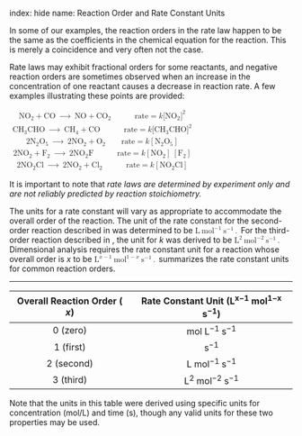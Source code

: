 index: hide
name: Reaction Order and Rate Constant Units

In some of our examples, the reaction orders in the rate law happen to be the same as the coefficients in the chemical equation for the reaction. This is merely a coincidence and very often not the case.

Rate laws may exhibit fractional orders for some reactants, and negative reaction orders are sometimes observed when an increase in the concentration of one reactant causes a decrease in reaction rate. A few examples illustrating these points are provided:

<math xmlns:q="http://cnx.rice.edu/qml/1.0" xmlns:m="http://www.w3.org/1998/Math/MathML" xmlns:bib="http://bibtexml.sf.net/" xmlns:md="http://cnx.rice.edu/mdml" xmlns="http://cnx.rice.edu/cnxml"><mtable columnalign="left"><mtr/><mtr><mtd><msub><mtext>NO</mtext><mn>2</mn></msub><mo>+</mo><mtext>CO</mtext><mspace width="0.2em"/><mo stretchy="false">⟶</mo><mspace width="0.2em"/><mtext>NO</mtext><mo>+</mo><msub><mtext>CO</mtext><mtext>2</mtext></msub><mspace width="3em"/><mtext>rate</mtext><mo>=</mo><mi>k</mi><mo stretchy="false">[</mo><mrow><msub><mrow><mtext>NO</mtext></mrow><mn>2</mn></msub></mrow><msup><mrow><mo stretchy="false">]</mo></mrow><mn>2</mn></msup></mtd></mtr><mtr><mtd><msub><mtext>CH</mtext><mn>3</mn></msub><mtext>CHO</mtext><mspace width="0.2em"/><mo stretchy="false">⟶</mo><mspace width="0.2em"/><msub><mtext>CH</mtext><mn>4</mn></msub><mo>+</mo><mtext>CO</mtext><mspace width="3em"/><mtext>rate</mtext><mo>=</mo><mi>k</mi><mo stretchy="false">[</mo><mrow><msub><mrow><mtext>CH</mtext></mrow><mn>3</mn></msub><mtext>CHO</mtext></mrow><msup><mrow><mo stretchy="false">]</mo></mrow><mn>2</mn></msup></mtd></mtr><mtr><mtd><msub><mtext>2N</mtext><mn>2</mn></msub><msub><mtext>O</mtext><mn>5</mn></msub><mspace width="0.2em"/><mo stretchy="false">⟶</mo><mspace width="0.2em"/><msub><mtext>2NO</mtext><mn>2</mn></msub><mo>+</mo><msub><mtext>O</mtext><mtext>2</mtext></msub><mspace width="2em"/><mtext>rate</mtext><mo>=</mo><mi>k</mi><mrow><mo>[</mo><mrow><msub><mtext>N</mtext><mn>2</mn></msub><msub><mtext>O</mtext><mn>5</mn></msub></mrow><mo>]</mo></mrow></mtd></mtr><mtr><mtd><msub><mtext>2NO</mtext><mn>2</mn></msub><mo>+</mo><msub><mtext>F</mtext><mn>2</mn></msub><mspace width="0.2em"/><mo stretchy="false">⟶</mo><mspace width="0.2em"/><msub><mtext>2NO</mtext><mn>2</mn></msub><mtext>F</mtext><mspace width="3em"/><mtext>rate</mtext><mo>=</mo><mi>k</mi><mrow><mo>[</mo><mrow><msub><mrow><mtext>NO</mtext></mrow><mn>2</mn></msub></mrow><mo>]</mo></mrow><mspace width="0.2em"/><mrow><mo>[</mo><mrow><msub><mtext>F</mtext><mn>2</mn></msub></mrow><mo>]</mo></mrow></mtd></mtr><mtr><mtd><msub><mtext>2NO</mtext><mn>2</mn></msub><mtext>Cl</mtext><mspace width="0.2em"/><mo stretchy="false">⟶</mo><mspace width="0.2em"/><msub><mtext>2NO</mtext><mn>2</mn></msub><mo>+</mo><msub><mtext>Cl</mtext><mn>2</mn></msub><mspace width="3em"/><mtext>rate</mtext><mo>=</mo><mi>k</mi><mrow><mo>[</mo><mrow><msub><mrow><mtext>NO</mtext></mrow><mn>2</mn></msub><mtext>Cl</mtext></mrow><mo>]</mo></mrow></mtd></mtr></mtable></math>

It is important to note that  *rate laws are determined by experiment only and are not reliably predicted by reaction stoichiometry.*

The units for a rate constant will vary as appropriate to accommodate the overall order of the reaction. The unit of the rate constant for the second-order reaction described in  was determined to be <math xmlns:data="http://www.w3.org/TR/html5/dom.html#custom-data-attribute" xmlns:q="http://cnx.rice.edu/qml/1.0" xmlns:m="http://www.w3.org/1998/Math/MathML" xmlns:bib="http://bibtexml.sf.net/" xmlns:md="http://cnx.rice.edu/mdml" xmlns="http://cnx.rice.edu/cnxml"><mrow><mtext>L</mtext><mspace width="0.2em"/><msup><mrow><mtext>mol</mtext></mrow><mrow><mn>−1</mn></mrow></msup><mspace width="0.2em"/><msup><mtext>s</mtext><mrow><mn>−1</mn></mrow></msup><mo>.</mo></mrow></math> For the third-order reaction described in , the unit for  *k* was derived to be <math xmlns:data="http://www.w3.org/TR/html5/dom.html#custom-data-attribute" xmlns:q="http://cnx.rice.edu/qml/1.0" xmlns:m="http://www.w3.org/1998/Math/MathML" xmlns:bib="http://bibtexml.sf.net/" xmlns:md="http://cnx.rice.edu/mdml" xmlns="http://cnx.rice.edu/cnxml"><mrow><msup><mtext>L</mtext><mn>2</mn></msup><mspace width="0.2em"/><msup><mrow><mtext>mol</mtext></mrow><mrow><mn>−2</mn></mrow></msup><mspace width="0.2em"/><msup><mtext>s</mtext><mrow><mn>−1</mn></mrow></msup><mo>.</mo></mrow></math> Dimensional analysis requires the rate constant unit for a reaction whose overall order is  *x* to be <math xmlns:data="http://www.w3.org/TR/html5/dom.html#custom-data-attribute" xmlns:q="http://cnx.rice.edu/qml/1.0" xmlns:m="http://www.w3.org/1998/Math/MathML" xmlns:bib="http://bibtexml.sf.net/" xmlns:md="http://cnx.rice.edu/mdml" xmlns="http://cnx.rice.edu/cnxml"><mrow><msup><mtext>L</mtext><mrow><mi>x</mi><mo>−</mo><mn>1</mn></mrow></msup><mspace width="0.2em"/><msup><mrow><mtext>mol</mtext></mrow><mrow><mn>1</mn><mo>−</mo><mi>x</mi></mrow></msup><mspace width="0.2em"/><msup><mtext>s</mtext><mrow><mn>−1</mn></mrow></msup><mo>.</mo></mrow></math> summarizes the rate constant units for common reaction orders.


****

| Overall Reaction Order ( *x*) | Rate Constant Unit (L<sup>x−1</sup> mol<sup>1−x</sup> s<sup>−1</sup>) |
|:-:|:-:|
| 0 (zero) | mol L<sup>−1</sup> s<sup>−1</sup> |
| 1 (first) | s<sup>−1</sup> |
| 2 (second) | L mol<sup>−1</sup> s<sup>−1</sup> |
| 3 (third) | L<sup>2</sup> mol<sup>−2</sup> s<sup>−1</sup> |
    

Note that the units in this table were derived using specific units for concentration (mol/L) and time (s), though any valid units for these two properties may be used.
